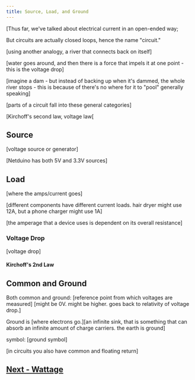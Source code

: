```yaml
---
title: Source, Load, and Ground
---
```


[Thus far, we've talked about electrical current in an open-ended way; 

But circuits are actually closed loops, hence the name "circuit."


[using another analogy, a river that connects back on itself]

[water goes around, and then there is a force that impels it at one point - this is the voltage drop]

[imagine a dam - but instead of backing up when it's dammed, the whole river stops - this is because of there's no where for it to "pool" generally speaking]

[parts of a circuit fall into these general categories]

[Kirchoff's second law, voltage law[


## Source

[voltage source or generator]

[Netduino has both 5V and 3.3V sources]


## Load

[where the amps/current goes]

[different components have different current loads. hair dryer might use 12A, but a phone charger might use 1A]

[the amperage that a device uses is dependent on its overall resistance]

### Voltage Drop

[voltage drop]

#### Kirchoff's 2nd Law


## Common and Ground


Both common and ground:
[reference point from which voltages are measured]
[might be 0V. might be higher. goes back to relativity of voltage drop.]


Ground is
[where electrons go.][an infinite sink, that is something that can absorb an infinite amount of charge carriers. the earth is ground]

symbol:
[ground symbol]

[in circuits you also have common and floating return]

## [Next - Wattage](../Wattage)

<br/>